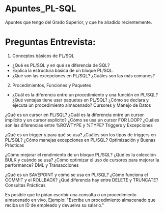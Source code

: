 # Apuntes_PL-SQL
Apuntes que tengo del Grado Superior, y que he añadido recientemente.


# Preguntas Entrevista:

1. Conceptos básicos de PL/SQL
- ¿Qué es PL/SQL y en qué se diferencia de SQL?
- Explica la estructura básica de un bloque PL/SQL.
- ¿Qué son las excepciones en PL/SQL? ¿Cuáles son las más comunes?
  
2. Procedimientos, Funciones y Paquetes
- ¿Cuál es la diferencia entre un procedimiento y una función en PL/SQL?
¿Qué ventajas tiene usar paquetes en PL/SQL?
¿Cómo se declara y ejecuta un procedimiento almacenado?
Cursores y Manejo de Datos

¿Qué es un cursor en PL/SQL? ¿Cuál es la diferencia entre un cursor implícito y un cursor explícito?
¿Cómo se usa un cursor FOR LOOP?
¿Cuáles son las diferencias entre %ROWTYPE y %TYPE?
Triggers y Excepciones

¿Qué es un trigger y para qué se usa?
¿Cuáles son los tipos de triggers en PL/SQL?
¿Cómo manejas excepciones en PL/SQL?
Optimización y Buenas Prácticas

¿Cómo mejorar el rendimiento de un bloque PL/SQL?
¿Qué es la colección BULK y cuándo se usa?
¿Cómo optimizar el uso de cursores para mejorar la performance?
DML y Transacciones

¿Qué es un SAVEPOINT y cómo se usa en PL/SQL?
¿Cómo funciona el COMMIT y el ROLLBACK?
¿Qué diferencia hay entre DELETE y TRUNCATE?
Consultas Prácticas

Es posible que te pidan escribir una consulta o un procedimiento almacenado en vivo.
Ejemplo: "Escribe un procedimiento almacenado que reciba un ID de empleado y devuelva su salario."
